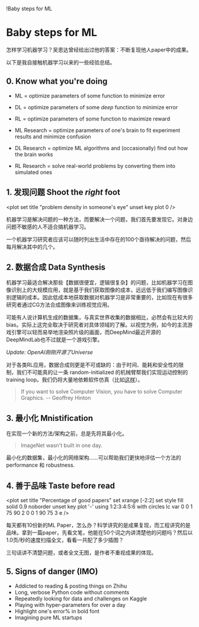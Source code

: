 !Baby steps for ML

# Baby steps for ML

怎样学习机器学习？吴恩达曾经给出过他的答案：不断复现他人paper中的成果。

以下是我自接触机器学习以来的一些经验总结。

## 0. Know what you're doing

- ML = optimize parameters of some function to minimize error
- DL = optimize parameters of some *deep* function to minimize error
- RL = optimize parameters of some function to maximize reward



- ML Research = optimize parameters of one's brain to fit experiment results and minimize confusion
- DL Research = optimize ML algorithms and (occasionally) find out how the brain works
- RL Research = solve real-world problems by converting them into simulated ones

## 1. 发现问题 Shoot the *right* foot

<plot
set title "problem density in someone's eye"
unset key
plot 0
/>

机器学习是解决问题的一种方法，而要解决一个问题，我们首先要发现它。对身边问题不敏感的人不适合搞机器学习。

一个机器学习研究者应该可以随时列出生活中存在的100个亟待解决的问题，然后每月解决其中的几个。

## 2. 数据合成 Data Synthesis

机器学习最适合解决那些【数据很便宜，逻辑很复杂】的问题，比如机器学习在图像识别上的大规模应用，就是基于我们获取图像的成本，远远低于我们编写图像识别逻辑的成本。因此低成本地获取数据对机器学习是非常重要的，比如现在有很多研究者通过CG方法合成图像来训练视觉应用。

可能有人说计算机生成的数据集，与真实世界收集的数据相比，必然会有比较大的bias。实际上这完全取决于研究者对具体领域的了解。以视觉为例，如今的主流游戏引擎可以轻而易举地渲染照片级的画面，而DeepMind最近开源的DeepMindLab也不过就是一个游戏引擎。

*Update: OpenAI刚刚开源了Universe*

对于各类RL应用，数据合成则更是不可或缺的：由于时间、能耗和安全性的限制，我们不可能真的让一条 random-initialized 的机械臂帮我们实现运动控制的 training loop。我们仍将大量地依赖软件仿真（比如[这样](https://drive.google.com/file/d/0B4nMjK_Q9AcRODlmZGd4QUVXVG8/view)）。

> If you want to solve Computer Vision, you have to solve Computer Graphics. -- Geoffrey Hinton

## 3. 最小化 Mnistification

在实现一个新的方法/架构之前，总是先将其最小化。

> ImageNet wasn't built in one day.

最小化的数据集，最小化的网络架构……可以帮助我们更快地评估一个方法的 performance 和 robustness.

## 4. 善于品味 Taste before read

<plot
set title "Percentage of good papers"
set xrange [-2:2]
set style fill solid 0.9 noborder
unset key
plot '-' using 1:2:3:4:5:6 with circles lc var
0    0    1    75    90    2
0    0    1   90    75    3
e
/>

每天都有10份新的ML Paper，怎么办？科学讲究的是成果复现，而工程讲究的是品味。拿到一篇paper，先看文笔，他能在50个词之内讲清楚他的问题吗？然后以1.0页/秒的速度扫描全文，看看一共配了多少插图？

三句话讲不清楚问题，或者全文无图，是作者不重视成果的体现。

## 5. Signs of danger (IMO)

- Addicted to reading & posting things on Zhihu
- Long, verbose Python code without comments
- Repeatedly looking for data and challenges on Kaggle
- Playing with hyper-parameters for over a day
- Highlight one's error% in bold font
- Imagining pure ML startups
